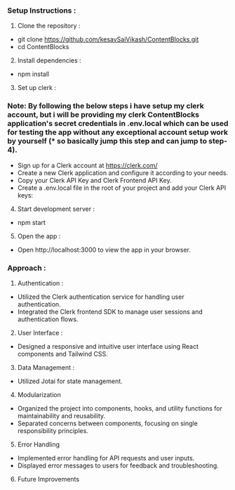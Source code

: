 ### Setup Instructions :

1. Clone the repository :

- git clone https://github.com/kesavSaiVikash/ContentBlocks.git
- cd ContentBlocks

2. Install dependencies :

- npm install

3. Set up clerk :

### Note: By following the below steps i have setup my clerk account, but i will be providing my clerk ContentBlocks application's secret credentials in .env.local which can be used for testing the app without any exceptional account setup work by yourself (\* so basically jump this step and can jump to step-4).

- Sign up for a Clerk account at https://clerk.com/
- Create a new Clerk application and configure it according to your needs.
- Copy your Clerk API Key and Clerk Frontend API Key.
- Create a .env.local file in the root of your project and add your Clerk API keys:

4. Start development server :

- npm start

5. Open the app :

- Open http://localhost:3000 to view the app in your browser.

### Approach :

1. Authentication :

- Utilized the Clerk authentication service for handling user authentication.
- Integrated the Clerk frontend SDK to manage user sessions and authentication flows.

2. User Interface :

- Designed a responsive and intuitive user interface using React components and Tailwind CSS.

3. Data Management :

- Utilized Jotai for state management.

4. Modularization

- Organized the project into components, hooks, and utility functions for maintainability and reusability.
- Separated concerns between components, focusing on single responsibility principles.

5. Error Handling

- Implemented error handling for API requests and user inputs.
- Displayed error messages to users for feedback and troubleshooting.

6. Future Improvements
